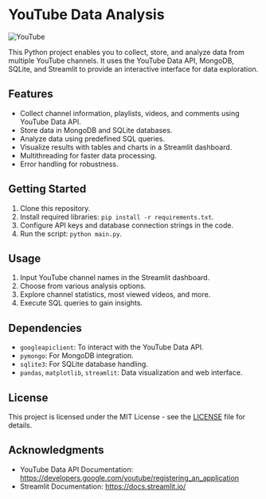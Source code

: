 # YouTube Data Analysis

![YouTube](https://img.shields.io/badge/YouTube-Data%20Analysis-red)

This Python project enables you to collect, store, and analyze data from multiple YouTube channels. It uses the YouTube Data API, MongoDB, SQLite, and Streamlit to provide an interactive interface for data exploration.

## Features

- Collect channel information, playlists, videos, and comments using YouTube Data API.
- Store data in MongoDB and SQLite databases.
- Analyze data using predefined SQL queries.
- Visualize results with tables and charts in a Streamlit dashboard.
- Multithreading for faster data processing.
- Error handling for robustness.

## Getting Started

1. Clone this repository.
2. Install required libraries: `pip install -r requirements.txt`.
3. Configure API keys and database connection strings in the code.
4. Run the script: `python main.py`.

## Usage

1. Input YouTube channel names in the Streamlit dashboard.
2. Choose from various analysis options.
3. Explore channel statistics, most viewed videos, and more.
4. Execute SQL queries to gain insights.

## Dependencies

- `googleapiclient`: To interact with the YouTube Data API.
- `pymongo`: For MongoDB integration.
- `sqlite3`: For SQLite database handling.
- `pandas`, `matplotlib`, `streamlit`: Data visualization and web interface.

## License

This project is licensed under the MIT License - see the [LICENSE](LICENSE) file for details.

## Acknowledgments

- YouTube Data API Documentation: https://developers.google.com/youtube/registering_an_application
- Streamlit Documentation: https://docs.streamlit.io/
